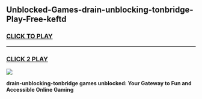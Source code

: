 
## Unblocked-Games-drain-unblocking-tonbridge-Play-Free-keftd
<h3>
<a href="https://premium76.site?title=drain-unblocking-tonbridge&ref=10A">CLICK TO PLAY</a></h3>
<hr>

<h3>
<a href="https://premium76.site?title=drain-unblocking-tonbridge&ref=10A">CLICK 2 PLAY</a>
  
</h3>

<a href="https://premium76.site?title=drain-unblocking-tonbridge&ref=10A"><img src="https://clearcache.store/games.png"></a>


**drain-unblocking-tonbridge games unblocked: Your Gateway to Fun and Accessible Online Gaming**
